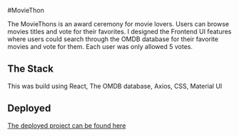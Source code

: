 #MovieThon

The MovieThons is an award ceremony for movie lovers. Users can browse movies titles and vote for their favorites. I designed the Frontend UI features where users could search through the OMDB database for their favorite movies and vote for them. Each user was only allowed 5 votes.  

## The Stack
This was build using React, The OMDB database, Axios, CSS, Material UI

## Deployed

[The deployed project can be found here](https://zealous-lamport-cd3640.netlify.app/)
